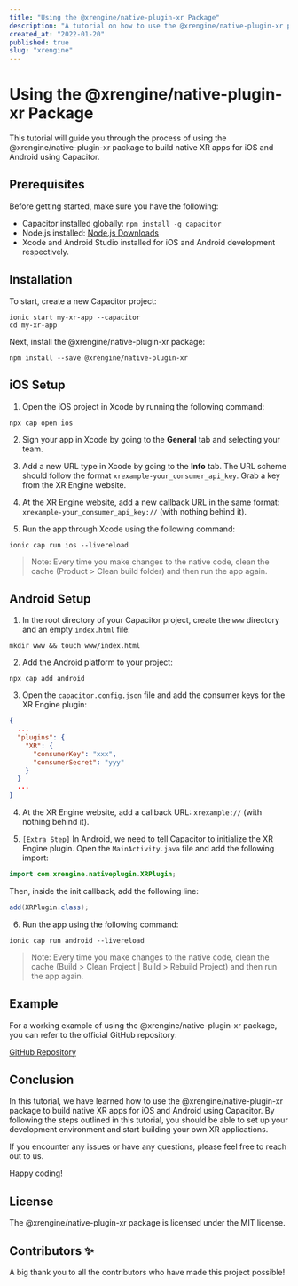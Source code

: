 ```yaml
---
title: "Using the @xrengine/native-plugin-xr Package"
description: "A tutorial on how to use the @xrengine/native-plugin-xr package to build native XR apps for iOS and Android using Capacitor."
created_at: "2022-01-20"
published: true
slug: "xrengine"
---
```


# Using the @xrengine/native-plugin-xr Package

This tutorial will guide you through the process of using the @xrengine/native-plugin-xr package to build native XR apps for iOS and Android using Capacitor.

## Prerequisites

Before getting started, make sure you have the following:

- Capacitor installed globally: `npm install -g capacitor`
- Node.js installed: [Node.js Downloads](https://nodejs.org/en/download/)
- Xcode and Android Studio installed for iOS and Android development respectively.

## Installation

To start, create a new Capacitor project:

```
ionic start my-xr-app --capacitor
cd my-xr-app
```

Next, install the @xrengine/native-plugin-xr package:

```
npm install --save @xrengine/native-plugin-xr
```

## iOS Setup

1. Open the iOS project in Xcode by running the following command:

```
npx cap open ios
```

2. Sign your app in Xcode by going to the **General** tab and selecting your team.

3. Add a new URL type in Xcode by going to the **Info** tab. The URL scheme should follow the format `xrexample-your_consumer_api_key`. Grab a key from the XR Engine website.

4. At the XR Engine website, add a new callback URL in the same format: `xrexample-your_consumer_api_key://` (with nothing behind it).

5. Run the app through Xcode using the following command:

```
ionic cap run ios --livereload
```

> Note: Every time you make changes to the native code, clean the cache (Product > Clean build folder) and then run the app again.

## Android Setup

1. In the root directory of your Capacitor project, create the `www` directory and an empty `index.html` file:

```
mkdir www && touch www/index.html
```

2. Add the Android platform to your project:

```
npx cap add android
```

3. Open the `capacitor.config.json` file and add the consumer keys for the XR Engine plugin:

```json
{
  ...
  "plugins": {
    "XR": {
      "consumerKey": "xxx",
      "consumerSecret": "yyy"
    }
  }
  ...
}
```

4. At the XR Engine website, add a callback URL: `xrexample://` (with nothing behind it).

5. `[Extra Step]` In Android, we need to tell Capacitor to initialize the XR Engine plugin. Open the `MainActivity.java` file and add the following import:

```java
import com.xrengine.nativeplugin.XRPlugin;
```

Then, inside the init callback, add the following line:

```java
add(XRPlugin.class);
```

6. Run the app using the following command:

```
ionic cap run android --livereload
```

> Note: Every time you make changes to the native code, clean the cache (Build > Clean Project | Build > Rebuild Project) and then run the app again.

## Example

For a working example of using the @xrengine/native-plugin-xr package, you can refer to the official GitHub repository:

[GitHub Repository](https://github.com/xrengine/native-plugin-xr/example)

## Conclusion

In this tutorial, we have learned how to use the @xrengine/native-plugin-xr package to build native XR apps for iOS and Android using Capacitor. By following the steps outlined in this tutorial, you should be able to set up your development environment and start building your own XR applications.

If you encounter any issues or have any questions, please feel free to reach out to us.

Happy coding!

## License

The @xrengine/native-plugin-xr package is licensed under the MIT license.

## Contributors ✨

A big thank you to all the contributors who have made this project possible!